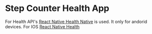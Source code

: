 # Step Counter Health App

For Health API's [React Native Health Native](https://github.com/matinzd/react-native-health-connect) is used. It only for andorid devices. 
For IOS [React Native Health](https://github.com/agencyenterprise/react-native-health)

